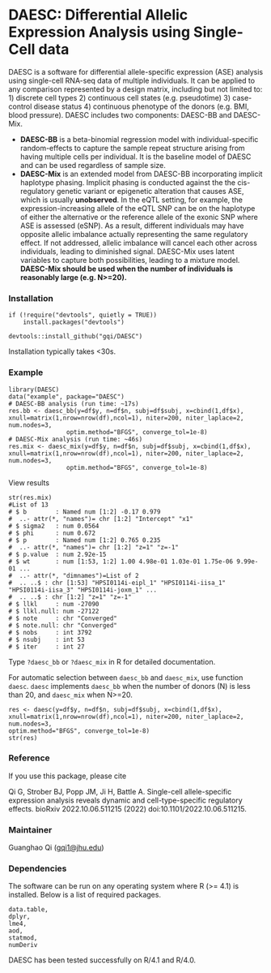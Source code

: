 # DAESC: Differential Allelic Expression Analysis using Single-Cell data

DAESC is a software for differential allele-specific expression (ASE) analysis using single-cell RNA-seq data of multiple individuals. It can be applied to any comparison represented by a design matrix, including but not limited to: 1) discrete cell types 2) continuous cell states (e.g. pseudotime) 3) case-control disease status 4) continuous phenotype of the donors (e.g. BMI, blood pressure). DAESC includes two components: DAESC-BB and DAESC-Mix.

* **DAESC-BB** is a beta-binomial regression model with individual-specific random-effects to capture the sample repeat structure arising from having multiple cells per individual. It is the baseline model of DAESC and can be used regardless of sample size.
* **DAESC-Mix** is an extended model from DAESC-BB incorporating implicit haplotype phasing. Implicit phasing is conducted against the the cis-regulatory genetic variant or epigenetic alteration that causes ASE, which is usually **unobserved**. In the eQTL setting, for example, the expression-increasing allele of the eQTL SNP can be on the haplotype of either the alternative or the reference allele of the exonic SNP where ASE is assessed (eSNP). As a result, different individuals may have opposite allelic imbalance actually representing the same regulatory effect. If not addressed, allelic imbalance will cancel each other across individuals, leading to diminished signal. DAESC-Mix uses latent variables to capture both possibilities, leading to a mixture model. **DAESC-Mix should be used when the number of individuals is reasonably large (e.g. N>=20).**

### Installation

```
if (!require("devtools", quietly = TRUE))
    install.packages("devtools")

devtools::install_github("gqi/DAESC")
``` 

Installation typically takes <30s.

### Example

```
library(DAESC)
data("example", package="DAESC")
# DAESC-BB analysis (run time: ~17s)
res.bb <- daesc_bb(y=df$y, n=df$n, subj=df$subj, x=cbind(1,df$x), xnull=matrix(1,nrow=nrow(df),ncol=1), niter=200, niter_laplace=2, num.nodes=3,
                optim.method="BFGS", converge_tol=1e-8)
# DAESC-Mix analysis (run time: ~46s)
res.mix <- daesc_mix(y=df$y, n=df$n, subj=df$subj, x=cbind(1,df$x), xnull=matrix(1,nrow=nrow(df),ncol=1), niter=200, niter_laplace=2, num.nodes=3,
                optim.method="BFGS", converge_tol=1e-8)
```

View results

```
str(res.mix)
#List of 13
# $ b        : Named num [1:2] -0.17 0.979
#  ..- attr(*, "names")= chr [1:2] "Intercept" "x1"
# $ sigma2   : num 0.0564
# $ phi      : num 0.672
# $ p        : Named num [1:2] 0.765 0.235
#  ..- attr(*, "names")= chr [1:2] "z=1" "z=-1"
# $ p.value  : num 2.92e-15
# $ wt       : num [1:53, 1:2] 1.00 4.98e-01 1.03e-01 1.75e-06 9.99e-01 ...
#  ..- attr(*, "dimnames")=List of 2
#  .. ..$ : chr [1:53] "HPSI0114i-eipl_1" "HPSI0114i-iisa_1" "HPSI0114i-iisa_3" "HPSI0114i-joxm_1" ...
#  .. ..$ : chr [1:2] "z=1" "z=-1"
# $ llkl     : num -27090
# $ llkl.null: num -27122
# $ note     : chr "Converged"
# $ note.null: chr "Converged"
# $ nobs     : int 3792
# $ nsubj    : int 53
# $ iter     : int 27
```

Type `?daesc_bb` or `?daesc_mix` in R for detailed documentation.

For automatic selection between `daesc_bb` and `daesc_mix`, use function `daesc`. `daesc` implements `daesc_bb` when the number of donors (N) is less than 20, and `daesc_mix` when N>=20.

```
res <- daesc(y=df$y, n=df$n, subj=df$subj, x=cbind(1,df$x), xnull=matrix(1,nrow=nrow(df),ncol=1), niter=200, niter_laplace=2, num.nodes=3,
optim.method="BFGS", converge_tol=1e-8)
str(res)
```


### Reference

If you use this package, please cite

Qi G, Strober BJ, Popp JM, Ji H,  Battle A. Single-cell allele-specific expression analysis reveals dynamic and cell-type-specific regulatory effects. bioRxiv 2022.10.06.511215 (2022) doi:10.1101/2022.10.06.511215.

### Maintainer

Guanghao Qi (gqi1@jhu.edu)

### Dependencies

The software can be run on any operating system where R (>= 4.1) is installed. Below is a list of required packages. 
```
data.table,
dplyr,
lme4,
aod,
statmod,
numDeriv
```

DAESC has been tested successfully on R/4.1 and R/4.0.
